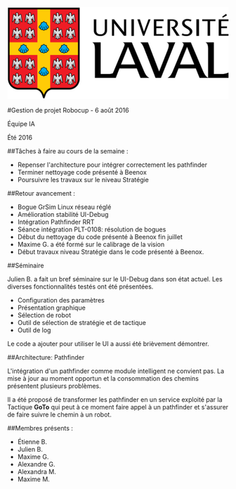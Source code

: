 ![UL_Logo](https://github.com/RoboCupULaval/Admin/blob/master/scrum/ul_logo.png)


#Gestion de projet Robocup - 6 août 2016

Équipe IA

Été 2016

##Tâches à faire au cours de la semaine :

- Repenser l'architecture pour intégrer correctement les pathfinder
- Terminer nettoyage code présenté à Beenox
- Poursuivre les travaux sur le niveau Stratégie

##Retour avancement :

- Bogue GrSim Linux réseau réglé
- Amélioration stabilité UI-Debug
- Intégration Pathfinder RRT
- Séance intégration PLT-0108: résolution de bogues
- Début du nettoyage du code présenté à Beenox fin juillet
- Maxime G. a été formé sur le calibrage de la vision
- Début travaux niveau Stratégie dans le code présenté à Beenox.


##Séminaire 

Julien B. a fait un bref séminaire sur le UI-Debug dans son état actuel.
Les diverses fonctionnalités testés ont été présentées.

- Configuration des paramètres
- Présentation graphique
- Sélection de robot
- Outil de sélection de stratégie et de tactique
- Outil de log

Le code a ajouter pour utiliser le UI a aussi été brièvement démontrer.


##Architecture: Pathfinder

L'intégration d'un pathfinder comme module intelligent ne convient pas.
La mise à jour au moment opportun et la consommation des chemins présentent plusieurs problèmes.

Il a été proposé de transformer les pathfinder en un service exploité par la Tactique **GoTo** qui peut à ce moment faire appel à un pathfinder et s'assurer de faire suivre le chemin à un robot.

##Membres présents :

- Étienne B.
- Julien B.
- Maxime G.
- Alexandre G.
- Alexandra M.
- Maxime M.
